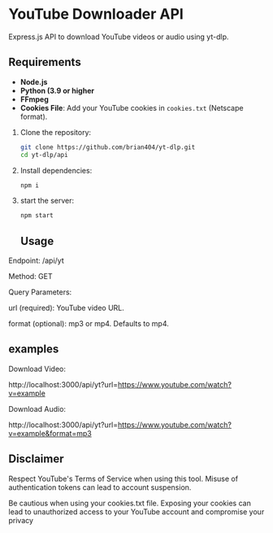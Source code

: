 # YouTube Downloader API
Express.js API to download YouTube videos or audio using yt-dlp.

## Requirements

- **Node.js**
- **Python (3.9 or higher**
- **FFmpeg**
- **Cookies File**: Add your YouTube cookies in `cookies.txt` (Netscape format).

1. Clone the repository:

    ```bash
    git clone https://github.com/brian404/yt-dlp.git
   cd yt-dlp/api
    ```

2. Install dependencies:

    ```bash
    npm i
    ```

3. start the server:

    ```bash
    npm start
    ```
    ## Usage
Endpoint: /api/yt

Method: GET

Query Parameters:

url (required): YouTube video URL.

format (optional): mp3 or mp4. Defaults to mp4.

## examples
Download Video:

http://localhost:3000/api/yt?url=https://www.youtube.com/watch?v=example

Download Audio:

http://localhost:3000/api/yt?url=https://www.youtube.com/watch?v=example&format=mp3

## Disclaimer
Respect YouTube's Terms of Service when using this tool. Misuse of authentication tokens can lead to account suspension.

Be cautious when using your cookies.txt file. Exposing your cookies can lead to unauthorized access to your YouTube account and compromise your privacy
